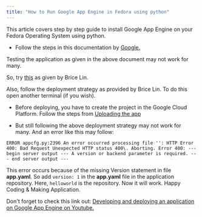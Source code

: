 ```yaml
---
title: "How to Run Google App Engine in Fedora using python"
---
```


This article covers step by step guide to install Google App Engine on your Fedora Operating System using python.

*   Follow the steps in this documentation by [Google.](https://cloud.google.com/appengine/docs/python/#uploading_the_application)

Testing the application as given in the above document may not work for many.

So, try [this](http://stackoverflow.com/a/16970921) as given by Brice Lin.

Also, follow the deployment strategy as provided by Brice Lin. To do this open another terminal (if you wish).

*   Before deploying, you have to create the project in the Google Cloud Platform. Follow the steps from [Uploading the app](https://cloud.google.com/appengine/docs/python/#uploading_the_application)

*   But still following the above deployment strategy may not work for many. And an error like this may follow:

 `ERROR appcfg.py:2396 An error occurred processing file '': HTTP Error 400: Bad Request Unexpected HTTP status 400\. Aborting. Error 400: --- begin server output --- A version or backend parameter is required. --- end server output ---` 

This error occurs because of the missing Version statement in file **app.yaml**. So add `version: 1` in the **app.yaml** file in the application repository. Here, `helloworld` is the repository. Now it will work. Happy Coding & Making Application.

Don't forget to check this link out: [Developing and deploying an application on Google App Engine on Youtube.](https://www.youtube.com/watch?v=bfgO-LXGpTM)
